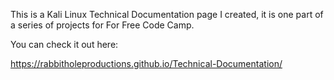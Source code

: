 This is a Kali Linux Technical Documentation page I created, it is one part of a series of projects for For Free Code Camp.

You can check it out here:

https://rabbitholeproductions.github.io/Technical-Documentation/
